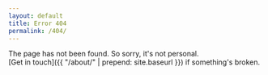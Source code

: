 ```yaml
---
layout: default
title: Error 404
permalink: /404/
---
```

The page has not been found. So sorry, it's not personal.  
[Get in touch]({{ "/about/" | prepend: site.baseurl }}) if something's broken.

